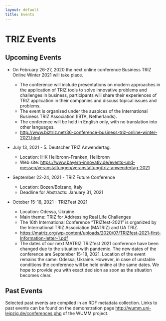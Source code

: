 ```yaml
---
layout: default
title: Events
---
```


# TRIZ Events

## Upcoming Events

* On February 26-27, 2020 the next online conference Business TRIZ Online
  Winter 2021 will take place.
  * The conference will include presentations on modern approaches in the
    application of TRIZ tools to solve innovative problems and challenges in
    business, participants will share their experiences of TRIZ application in
    their companies and discuss topical issues and problems.
  * The event is organised under the auspices of the International Business
    TRIZ Association (IBTA, Netherlands).
  * The conference will be held in English only, with no translation into
    other languages.
  * <http://www.biztriz.net/36-conference-business-triz-online-winter-2021.html> 
* July 13, 2021 - 5. Deutscher TRIZ Anwendertag.
  - Location: IHK Heilbronn-Franken, Heilbronn
  - Web site: <https://www.bayern-innovativ.de/events-und-messen/veranstaltungen/veranstaltung/triz-anwendertag-2021>

* September 22-24, 2021 - TRIZ Future Conference
  - Location: Bozen/Bolzano, Italy
  - Deadline for Abstracts: January 31, 2021

* October 15-18, 2021 - TRIZFest 2021
  - Location: Odessa, Ukraine
  - Main theme: TRIZ for Addressing Real Life Challenges
  - The 16th International Conference “TRIZfest-2021” is organized by the
    International TRIZ Association (MATRIZ) and UA TRIZ.
  - <https://matriz.org/wp-content/uploads/2020/07/TRIZfest-2021-first-Information-letter-1.pdf>
  - The dates of our next MATRIZ TRIZfest 2021 conference have been changed
    due to the situation with pandemic. The new dates of the conference are
    September 15-18, 2021. Location of the event remains the same: Odessa,
    Ukraine. However, in case of unstable conditions the conference will be
    held online at the same dates. We hope to provide you with exact decision
    as soon as the situation becomes clear.

## Past Events

Selected past events are compiled in an RDF metadata collection.  Links to
past events can be found on the demonstration page
<http://wumm.uni-leipzig.de/conferences.php> of the WUMM project.

